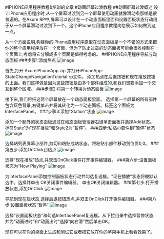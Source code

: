 #IPHONE应用程序教程&培训的文章
#动画屏幕过渡教程
##动画屏幕过渡概述
设计iPhone应用程序时,从一个屏幕过渡到另一个屏幕使用动画就像滑动条那样是很普遍的。在Axure RP中,屏幕可以设计在一个动态面板里面和设置面板状态行动用于从一个屏幕滑动过渡到下一个。这个iPhone应用程序教程向您展示如何做到这一点。

从一个方面说明,构建你的iPhone应用程序原型在动态面板是一个不错的方式来把你的整个应用程序放在一个页面。但为了防止过载的动态面板可能会很难控制在一个页面上,考虑将它分解成多个页面是值得考虑的。
##IPHONE应用程序导航与动态面板
###步骤1:添加热点
![image](https://raw.githubusercontent.com/jikexueyuanwiki/axure/master/images/iphone-app-screen-transition-tutorial1.png)

首先,打开 AxureiPhoneApp.zip 并打开iPhoneApp-StateChangeNavigationTutorial.rp文件。
添加热点在后退按钮和现在播放按钮的上面。我们这样做是因为这些按钮是由多个部件组成的,和我们想要添加一个交互到整个区域。
###步骤2:将第一个转换为动态面板
![image](https://raw.githubusercontent.com/jikexueyuanwiki/axure/master/images/iphone-app-screen-transition-tutorial2.png)

接下来,我们将把这两个屏幕放在一个动态面板里面。
选择第一个屏幕的所有部件包含灰色背景,右键单击并将其转化为一个动态面板。标签这个面板为InterfacePanel。
###步骤3:添加"Station"状态
![image](https://raw.githubusercontent.com/jikexueyuanwiki/axure/master/images/iphone-app-screen-transition-tutorial3.png)

添加一个额外的状态面板通过在动态面板管理器右键单击面板并选择Add状态。
标签State1为"现在播放"和State2为“暂停”。
###四步:粘贴小部件到"暂停"状态
![image](https://raw.githubusercontent.com/jikexueyuanwiki/axure/master/images/iphone-app-screen-transition-tutorial4.png)

选择站列表屏幕小部件,剪切和粘贴成站状态。将粘贴小部件移动到位置0,0。
###第五步:添加OnClick到热点
![image](https://raw.githubusercontent.com/jikexueyuanwiki/axure/master/images/iphone-app-screen-transition-tutorial5.png)

选择"现在播放"热点,并双击OnClick事件打开事件编辑器。
###第六步:设置面板状态为“Now Playing”
![image](https://raw.githubusercontent.com/jikexueyuanwiki/axure/master/images/iphone-app-screen-transition-tutorial6.png)

为InterfacePanel添加控制面板状态行动并勾选复选框。“现在播放”状态将被默认选中。选择并单击 OK关闭事件编辑器。
单击OK关闭编辑器。
###第七步:打开播放状态,添加OnClick
![image](https://raw.githubusercontent.com/jikexueyuanwiki/axure/master/images/iphone-app-screen-transition-tutorial7.png)

导航到现在玩状态,选择后退按钮热点,并双击OnClick打开事件编辑器。
###第八步:设置面板状态“暂停”
![image](https://raw.githubusercontent.com/jikexueyuanwiki/axure/master/images/iphone-app-screen-transition-tutorial8.png)

选择“设置面板状态”和勾选InterfacePanel复选框。从下拉目录中选择暂停状态,并为“动画进时”和“动画出时”选择“向右滑”然后单击OK。 
    
现在可以在你的桌面上生成和测试它或者把它放在你的苹果手机上看看效果了。
